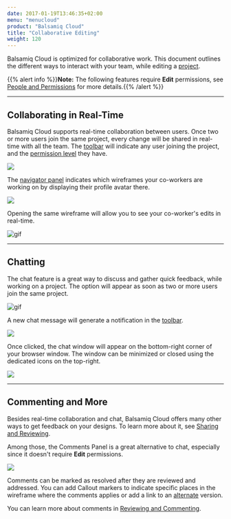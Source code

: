```yaml
---
date: 2017-01-19T13:46:35+02:00
menu: "menucloud"
product: "Balsamiq Cloud"
title: "Collaborative Editing"
weight: 120
---
```


Balsamiq Cloud is optimized for collaborative work. This document outlines the different ways to interact with your team, while editing a [project](../projects).

{{% alert info %}}**Note:** The following features require **Edit** permissions, see [People and Permissions](../people) for more details.{{% /alert %}}

---

## Collaborating in Real-Time

Balsamiq Cloud supports real-time collaboration between users. Once two or more users join the same project, every change will be shared in real-time with all the team. The [toolbar](../overview/#the-toolbar) will indicate any user joining the project, and the [permission level](../people/#user-permissions-at-a-glance) they have.

![](//media.balsamiq.com/img/support/docs/cloud/rtc.png)

The [navigator panel](../overview/#the-navigator-panel) indicates which wireframes your co-workers are working on by displaying their profile avatar there.

![](//media.balsamiq.com/img/support/docs/cloud/rtc-navigator.png)

Opening the same wireframe will allow you to see your co-worker's edits in real-time.

![gif](//media.balsamiq.com/img/support/docs/cloud/rtc-change.png)

---

## Chatting

The chat feature is a great way to discuss and gather quick feedback, while working on a project. The option will appear as soon as two or more users join the same project.

![gif](//media.balsamiq.com/img/support/docs/cloud/chat-start.png)

A new chat message will generate a notification in the [toolbar](../overview/#the-toolbar).

![](//media.balsamiq.com/img/support/docs/cloud/chat-notification.png)

Once clicked, the chat window will appear on the bottom-right corner of your browser window. The window can be minimized or closed using the dedicated icons on the top-right.

![](//media.balsamiq.com/img/support/docs/cloud/chat-window.png)

---

## Commenting and More

Besides real-time collaboration and chat, Balsamiq Cloud offers many other ways to get feedback on your designs. To learn more about it, see [Sharing and Reviewing](../sharing).

Among those, the Comments Panel is a great alternative to chat, especially since it doesn't require **Edit** permissions.

![](//media.balsamiq.com/img/support/docs/cloud/comment.png)

Comments can be marked as resolved after they are reviewed and addressed. You can add Callout markers to indicate specific places in the wireframe where the comments applies or add a link to an [alternate](../alternates) version.

You can learn more about comments in [Reviewing and Commenting](../sharing/#reviewing-and-commenting).
